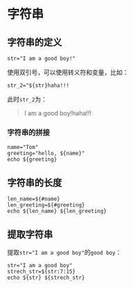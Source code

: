 # 字符串

## 字符串的定义

``` 
str="I am a good boy!"
``` 

使用双引号，可以使用转义符和变量，比如：

``` 
str_2="${str}haha!!!
``` 

此时`str_2`为：

> I am a good boy!haha!!!

### 字符串的拼接

``` 
name="Tom"
greeting="hello, ${name}"
echo ${greeting}
``` 

## 字符串的长度

``` 
len_name=${#name}
len_greeting=${#greeting}
echo ${len_name} ${len_greeting}
``` 

## 提取字符串

提取`str="I am a good boy"`的`good boy`：

``` 
str="I am a good boy"
strech_str=${str:7:15}
echo ${str} ${strech_str}
``` 